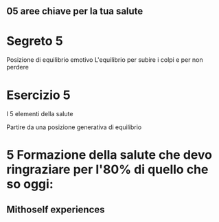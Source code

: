 
## 05 aree chiave per la tua salute






# Segreto 5
Posizione di equilibrio emotivo
L'equilibrio per subire i colpi e per non perdere 

# Esercizio 5
I 5 elementi della salute

Partire da una posizione generativa di equilibrio


# 5 Formazione della salute che devo ringraziare per l'80% di quello che so oggi:

## Mithoself experiences



<!--stackedit_data:
eyJoaXN0b3J5IjpbLTE5NjcwNjEwNDEsOTA5MTMwNDUsLTE3OT
YzNDE2NywxMDQ1NzY2NzYyLDEyMjIxODk0NjNdfQ==
-->